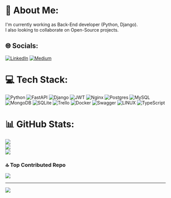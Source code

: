 # 💫 About Me:
I'm currently working as Back-End developer (Python, Django).<br>I also looking to collaborate on Open-Source projects.<br>


## 🌐 Socials:
[![LinkedIn](https://img.shields.io/badge/LinkedIn-%230077B5.svg?logo=linkedin&logoColor=white)](https://linkedin.com/in/fatemefallah) [![Medium](https://img.shields.io/badge/Medium-12100E?logo=medium&logoColor=white)](https://medium.com/@fatemefa) 

# 💻 Tech Stack:
![Python](https://img.shields.io/badge/python-3670A0?style=flat&logo=python&logoColor=ffdd54) ![FastAPI](https://img.shields.io/badge/FastAPI-005571?style=flat&logo=fastapi) ![Django](https://img.shields.io/badge/django-%23092E20.svg?style=flat&logo=django&logoColor=white) ![JWT](https://img.shields.io/badge/JWT-black?style=flat&logo=JSON%20web%20tokens) ![Nginx](https://img.shields.io/badge/nginx-%23009639.svg?style=flat&logo=nginx&logoColor=white) ![Postgres](https://img.shields.io/badge/postgres-%23316192.svg?style=flat&logo=postgresql&logoColor=white) ![MySQL](https://img.shields.io/badge/mysql-%2300f.svg?style=flat&logo=mysql&logoColor=white) ![MongoDB](https://img.shields.io/badge/MongoDB-%234ea94b.svg?style=flat&logo=mongodb&logoColor=white) ![SQLite](https://img.shields.io/badge/sqlite-%2307405e.svg?style=flat&logo=sqlite&logoColor=white) ![Trello](https://img.shields.io/badge/Trello-%23026AA7.svg?style=flat&logo=Trello&logoColor=white) ![Docker](https://img.shields.io/badge/docker-%230db7ed.svg?style=flat&logo=docker&logoColor=white) ![Swagger](https://img.shields.io/badge/-Swagger-%23Clojure?style=flat&logo=swagger&logoColor=white) ![LINUX](https://img.shields.io/badge/Linux-FCC624?style=flat&logo=linux&logoColor=black) ![TypeScript](https://img.shields.io/badge/typescript-%23007ACC.svg?style=flat&logo=typescript&logoColor=white)
# 📊 GitHub Stats:
![](https://github-readme-stats.vercel.app/api?username=fatemefallah&theme=monokai&hide_border=false&include_all_commits=true&count_private=true)<br/>
![](https://github-readme-streak-stats.herokuapp.com/?user=fatemefallah&theme=monokai&hide_border=false)<br/>
![](https://github-readme-stats.vercel.app/api/top-langs/?username=fatemefallah&theme=monokai&hide_border=false&include_all_commits=true&count_private=true&layout=compact)

### 🔝 Top Contributed Repo
![](https://github-contributor-stats.vercel.app/api?username=fatemefallah&limit=5&theme=monokai&combine_all_yearly_contributions=true)

---
[![](https://visitcount.itsvg.in/api?id=fatemefallah&icon=0&color=7)](https://visitcount.itsvg.in)

<!-- Proudly created with GPRM ( https://gprm.itsvg.in ) -->

